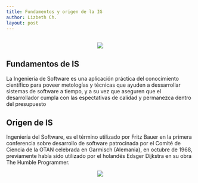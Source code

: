 ```yaml
---
title: Fundamentos y origen de la IG
author: Lizbeth Ch.
layout: post
---
```

  

  <h2> </h2>
<center><img src="https://scontent.fgye6-1.fna.fbcdn.net/v/t1.15752-9/117605700_319734912501241_5727471918139231_n.png?_nc_cat=111&_nc_sid=b96e70&_nc_ohc=PIUsqPx8F5wAX8aLwb_&_nc_ht=scontent.fgye6-1.fna&oh=bd3c3511c3b8851d978202748d778d46&oe=5F5BF9D9"></center>
  
  <h2>Fundamentos de IS</h2>
  <p>La Ingenieria de Software es una aplicación práctica del conocimiento científico para poveer metologías y técnicas que ayuden a dessarrollar sistemas de software a tiempo, y a su vez que aseguren que el desarrollador cumpla con las espectativas de calidad y permanezca dentro del presupuesto </p>
  
  <h2>Origen de IS</h2>
  <p>Ingeniería del Software, es el término utilizado por Fritz Bauer en la primera conferencia sobre desarrollo de software patrocinada por el Comité de Ciencia de la 
  OTAN celebrada en Garmisch (Alemania), en octubre de 1968, previamente había sido utilizado por el holandés Edsger Dijkstra en su obra The Humble Programmer.</p>
   <center><img src="https://0901.static.prezi.com/preview/v2/ikzzuewjj5xezkhvx7psgfl7qt6jc3sachvcdoaizecfr3dnitcq_3_0.png"></center>
